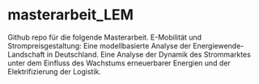 # masterarbeit_LEM
Github repo für die folgende Masterarbeit. E-Mobilität und Strompreisgestaltung: Eine modellbasierte Analyse der Energiewende-Landschaft in Deutschland.  Eine Analyse der Dynamik des Strommarktes unter dem Einfluss des Wachstums erneuerbarer Energien und der Elektrifizierung der Logistik.
